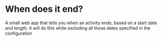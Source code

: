 # When does it end?

A small web app that tells you when an activity ends, based on a start date and length. It will do this while excluding all those dates specified in the configuration